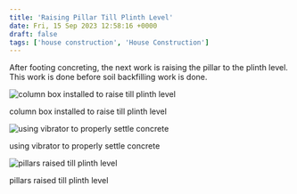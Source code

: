 ```yaml
---
title: 'Raising Pillar Till Plinth Level'
date: Fri, 15 Sep 2023 12:58:16 +0000
draft: false
tags: ['house construction', 'House Construction']
---
```


After footing concreting, the next work is raising the pillar to the plinth level. This work is done before soil backfilling work is done.

![column box installed to raise till plinth level](/raising-pillar-till-plinth-level/images/column-box-installed-to-raise-till-plinth-level.jpg "column box installed to raise till plinth level")

column box installed to raise till plinth level

![using vibrator to properly settle concrete](/raising-pillar-till-plinth-level/images/using-vibrator-to-properly-settly-concrete.jpg "using vibrator to properly settle concrete")

using vibrator to properly settle concrete

![pillars raised till plinth level](/raising-pillar-till-plinth-level/images/pillars-raised-till-plinth-level.jpg "pillars raised till plinth level")

pillars raised till plinth level